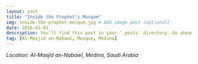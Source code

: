 ```yaml
---
layout: post
title: "Inside the Prophet's Mosque"
img: inside-the-prophet-mosque.jpg # Add image post (optional)
date: 2016-01-01
description: You’ll find this post in your `_posts` directory. Go ahead and edit it and re-build the site to see your changes. # Add post description (optional)
tag: [Al-Masjid an-Nabawī, Mosque, Medina]
---
```

*Location: Al-Masjid an-Nabawī, Medina, Saudi Arabia*
